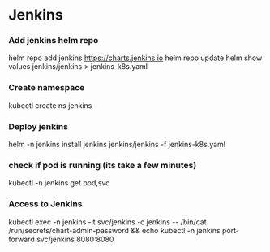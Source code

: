 # Jenkins 


### Add jenkins helm repo
helm repo add jenkins https://charts.jenkins.io
helm repo update
helm show values jenkins/jenkins > jenkins-k8s.yaml

### Create namespace 
kubectl create ns jenkins

### Deploy jenkins 
helm -n jenkins install jenkins jenkins/jenkins -f jenkins-k8s.yaml

### check if pod is running (its take a few minutes)
kubectl -n jenkins get pod,svc

### Access to Jenkins
kubectl exec -n jenkins -it svc/jenkins -c jenkins -- /bin/cat /run/secrets/chart-admin-password && echo
kubectl -n jenkins port-forward svc/jenkins 8080:8080

